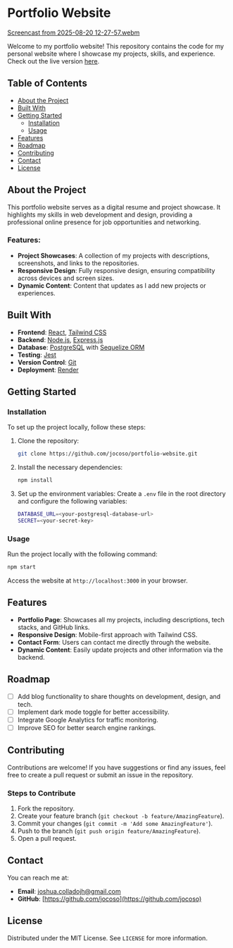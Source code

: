 
# Portfolio Website

[Screencast from 2025-08-20 12-27-57.webm](https://github.com/user-attachments/assets/01d1c0d1-92f5-4c70-ace2-2e341b76fcdf)

Welcome to my portfolio website! This repository contains the code for my personal website where I showcase my projects, skills, and experience. Check out the live version [here](https://github.com/jocoso/portfolio-website).

## Table of Contents

- [About the Project](#about-the-project)
- [Built With](#built-with)
- [Getting Started](#getting-started)
  - [Installation](#installation)
  - [Usage](#usage)
- [Features](#features)
- [Roadmap](#roadmap)
- [Contributing](#contributing)
- [Contact](#contact)
- [License](#license)

## About the Project

This portfolio website serves as a digital resume and project showcase. It highlights my skills in web development and design, providing a professional online presence for job opportunities and networking.

### Features:

- **Project Showcases**: A collection of my projects with descriptions, screenshots, and links to the repositories.
- **Responsive Design**: Fully responsive design, ensuring compatibility across devices and screen sizes.
- **Dynamic Content**: Content that updates as I add new projects or experiences.

## Built With

- **Frontend**: [React](https://reactjs.org/), [Tailwind CSS](https://tailwindcss.com/)
- **Backend**: [Node.js](https://nodejs.org/), [Express.js](https://expressjs.com/)
- **Database**: [PostgreSQL](https://www.postgresql.org/) with [Sequelize ORM](https://sequelize.org/)
- **Testing**: [Jest](https://jestjs.io/)
- **Version Control**: [Git](https://git-scm.com/)
- **Deployment**: [Render](https://render.com/)

## Getting Started

### Installation

To set up the project locally, follow these steps:

1. Clone the repository:
   ```bash
   git clone https://github.com/jocoso/portfolio-website.git
   ```

2. Install the necessary dependencies:
   ```bash
   npm install
   ```

3. Set up the environment variables:
   Create a `.env` file in the root directory and configure the following variables:

   ```bash
   DATABASE_URL=<your-postgresql-database-url>
   SECRET=<your-secret-key>
   ```

### Usage

Run the project locally with the following command:

```bash
npm start
```

Access the website at `http://localhost:3000` in your browser.

## Features

- **Portfolio Page**: Showcases all my projects, including descriptions, tech stacks, and GitHub links.
- **Responsive Design**: Mobile-first approach with Tailwind CSS.
- **Contact Form**: Users can contact me directly through the website.
- **Dynamic Content**: Easily update projects and other information via the backend.

## Roadmap

- [ ] Add blog functionality to share thoughts on development, design, and tech.
- [ ] Implement dark mode toggle for better accessibility.
- [ ] Integrate Google Analytics for traffic monitoring.
- [ ] Improve SEO for better search engine rankings.

## Contributing

Contributions are welcome! If you have suggestions or find any issues, feel free to create a pull request or submit an issue in the repository.

### Steps to Contribute

1. Fork the repository.
2. Create your feature branch (`git checkout -b feature/AmazingFeature`).
3. Commit your changes (`git commit -m 'Add some AmazingFeature'`).
4. Push to the branch (`git push origin feature/AmazingFeature`).
5. Open a pull request.

## Contact

You can reach me at:

- **Email**: [joshua.colladojh@gmail.com](joshua.colladojh@gmail.com)
- **GitHub**: [https://github.com/jocoso](https://github.com/jocoso)

## License

Distributed under the MIT License. See `LICENSE` for more information.


